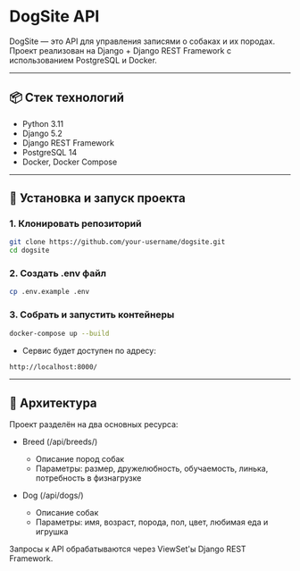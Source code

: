 # DogSite API

DogSite — это API для управления записями о собаках и их породах.  
Проект реализован на Django + Django REST Framework с использованием PostgreSQL и Docker.

---

## 📦 Стек технологий

- Python 3.11
- Django 5.2
- Django REST Framework
- PostgreSQL 14
- Docker, Docker Compose

---

## 🚀 Установка и запуск проекта

### 1. Клонировать репозиторий

```bash
git clone https://github.com/your-username/dogsite.git
cd dogsite
```

### 2. Создать .env файл

```bash
cp .env.example .env
```

### 3. Собрать и запустить контейнеры

```bash
docker-compose up --build
```
- Сервис будет доступен по адресу:
```bash
http://localhost:8000/
```

---

## 🧩 Архитектура

Проект разделён на два основных ресурса:
- Breed (/api/breeds/)
  - Описание пород собак
  - Параметры: размер, дружелюбность, обучаемость, линька, потребность в физнагрузке

- Dog (/api/dogs/)
  - Описание собак
  - Параметры: имя, возраст, порода, пол, цвет, любимая еда и игрушка

Запросы к API обрабатываются через ViewSet'ы Django REST Framework.
